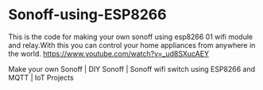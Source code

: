 # Sonoff-using-ESP8266
This is the code for making your own sonoff using esp8266 01 wifi module and relay.With this you can control your home appliances from anywhere in the world.
https://www.youtube.com/watch?v=_ud8SXucAEY

Make your own Sonoff | DIY Sonoff | Sonoff wifi switch using ESP8266 and MQTT | IoT Projects
